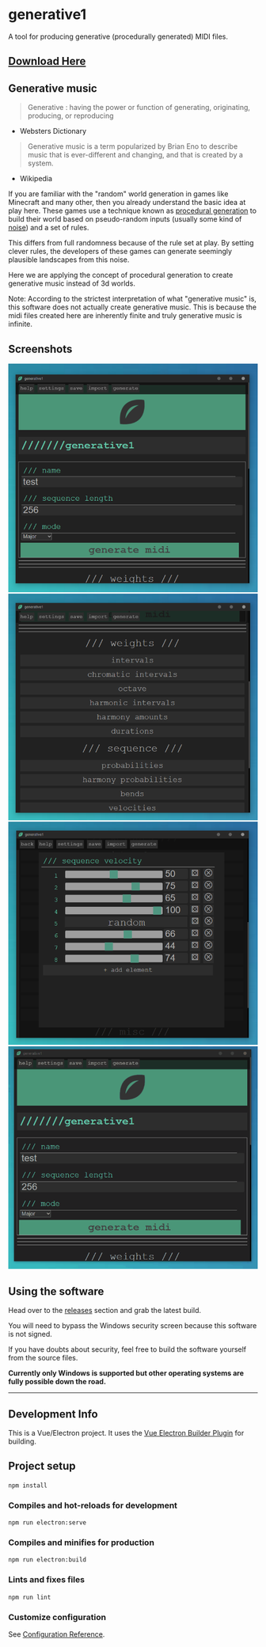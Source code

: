 # generative1

A tool for producing generative (procedurally generated) MIDI files. 

## [Download Here](https://github.com/matdombrock/generative1/releases/latest)

## Generative music

> Generative : having the power or function of generating, originating, producing, or reproducing
- Websters Dictionary

> Generative music is a term popularized by Brian Eno to describe music that is ever-different and changing, and that is created by a system. 

- Wikipedia

If you are familiar with the "random" world generation in games like Minecraft and many other, then you already understand the basic idea at play here. These games use a technique known as [procedural generation](https://en.wikipedia.org/wiki/Procedural_generation) to build their world based on pseudo-random inputs (usually some kind of [noise](https://en.wikipedia.org/wiki/Perlin_noise)) and a set of rules.

This differs from full randomness because of the rule set at play. By setting clever rules, the developers of these games can generate seemingly plausible landscapes from this noise.  

Here we are applying the concept of procedural generation to create generative music instead of 3d worlds.

Note: According to the strictest interpretation of what "generative music" is, this software does not actually create generative music. This is because the midi files created here are inherently finite and truly generative music is infinite. 

## Screenshots

![demo/ss1.png](demo/ss1.png)
![demo/ss2.png](demo/ss2.png)
![demo/ss3.png](demo/ss3.png)
![demo/g1-demo.gif](demo/g1-demo.gif)

## Using the software

Head over to the [releases](https://github.com/matdombrock/generative1/releases/latest) section and grab the latest build. 

You will need to bypass the Windows security screen because this software is not signed. 

If you have doubts about security, feel free to build the software yourself from the source files. 

**Currently only Windows is supported but other operating systems are fully possible down the road.** 

-------

## Development Info

This is a Vue/Electron project. It uses the [Vue Electron Builder Plugin](https://nklayman.github.io/vue-cli-plugin-electron-builder/) for building. 


## Project setup
```
npm install
```

### Compiles and hot-reloads for development
```
npm run electron:serve
```

### Compiles and minifies for production
```
npm run electron:build
```

### Lints and fixes files
```
npm run lint
```

### Customize configuration
See [Configuration Reference](https://cli.vuejs.org/config/).

